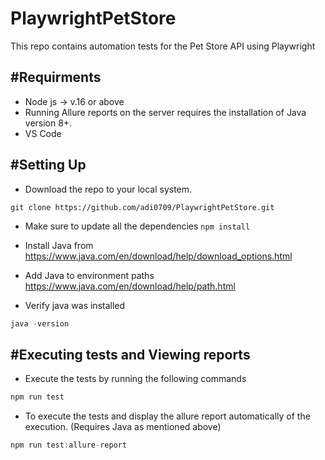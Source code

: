 # **PlaywrightPetStore**

This repo contains automation tests for the Pet Store API using Playwright

## **#Requirments**

- Node js -> v.16 or above
- Running Allure reports on the server requires the installation of Java version 8+.
- VS Code

## **#Setting Up**

- Download the repo to your local system.

```
git clone https://github.com/adi0709/PlaywrightPetStore.git
```

- Make sure to update all the dependencies `npm install`

- Install Java from https://www.java.com/en/download/help/download_options.html

- Add Java to environment paths https://www.java.com/en/download/help/path.html

- Verify java was installed

```java
java -version
```

## **#Executing tests and Viewing reports**

- Execute the tests by running the following commands

```javascript
npm run test
```

- To execute the tests and display the allure report automatically of the execution. (Requires Java as mentioned above)

```javascript
npm run test:allure-report
```
